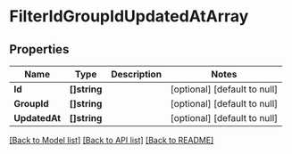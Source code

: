 # FilterIdGroupIdUpdatedAtArray

## Properties
Name | Type | Description | Notes
------------ | ------------- | ------------- | -------------
**Id** | **[]string** |  | [optional] [default to null]
**GroupId** | **[]string** |  | [optional] [default to null]
**UpdatedAt** | **[]string** |  | [optional] [default to null]

[[Back to Model list]](../README.md#documentation-for-models) [[Back to API list]](../README.md#documentation-for-api-endpoints) [[Back to README]](../README.md)


